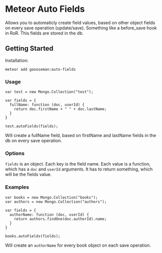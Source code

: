 # Meteor Auto Fields

Allows you to automaticly create field values, based on other object fields on every save operation (update/save). Something like a before_save hook in RoR. This fields are stored in the db.

## Getting Started

Installation:

```
meteor add goooseman:auto-fields
```

### Usage

```
var test = new Mongo.Collection("test");

var fields = {
  fullName: function (doc, userId) {
    return doc.firstName + " " + doc.lastName;
  }
}

test.autoFields(fields);
```

Will create a fullName field, based on firstName and lastName fields in the db on every save operation.

### Options

`fields` is an object. Each key is the field name. Each value is a function, which has a `doc` and `userId` arguments. It has to return something, which will be the fields value.



### Examples

```
var books = new Mongo.Collection("books");
var authors = new Mongo.Collection("authors");

var fields = {
  authorName: function (doc, userId) {
    return authors.findOne(doc.authorId).name;
  }
}

books.autoFields(fields);
```
Will create an `authorName` for every book object on each save operation.